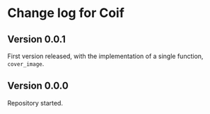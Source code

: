 # Change log for Coif

## Version 0.0.1

First version released, with the implementation of a single function, `cover_image`.


## Version 0.0.0

Repository started.
